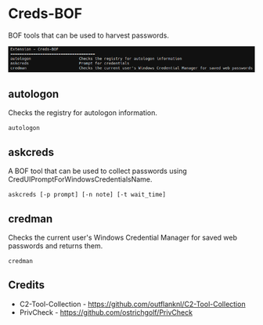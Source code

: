 # Creds-BOF

BOF tools that can be used to harvest passwords.

![](_img/01.png)

## autologon

Checks the registry for autologon information.

```
autologon
```



## askcreds

A BOF tool that can be used to collect passwords using CredUIPromptForWindowsCredentialsName.

```
askcreds [-p prompt] [-n note] [-t wait_time]
```



## credman

Checks the current user's Windows Credential Manager for saved web passwords and returns them.

```
credman
```

## Credits
* C2-Tool-Collection - https://github.com/outflanknl/C2-Tool-Collection
* PrivCheck - https://github.com/ostrichgolf/PrivCheck
